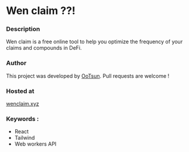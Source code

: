 # Wen claim ??!

### Description
Wen claim is a free online tool to help you optimize the frequency of your claims and compounds in DeFi.

### Author
This project was developed by [OoTsun](https://twitter.com/Oo_Tsun).
Pull requests are welcome !

### Hosted at
[wenclaim.xyz](https://wenclaim.xyz)

### Keywords :
- React
- Tailwind
- Web workers API


